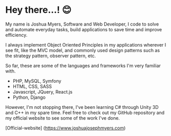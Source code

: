 # Hey there...! :blush:

My name is Joshua Myers, Software and Web Developer, I code to solve and automate everyday tasks, build applications to save time and improve efficiency.

I always implement Object Oriented Principles in my applications wherever I see fit, like the MVC model, and commonly used design patterns such as the strategy pattern, observer pattern, etc.

So far, these are some of the languages and frameworks I'm very familiar with.

- PHP, MySQL, Symfony
- HTML, CSS, SASS
- Javascript, JQuery, React.js
- Python, Django

However, I'm not stopping there, I've been learning C# through Unity 3D and C++ in my spare time.
Feel free to check out my GitHub repository and my official website to see some of the work I've done.

[Official-website] (https://www.joshuajosephmyers.com)